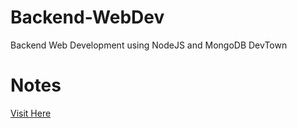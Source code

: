 # Backend-WebDev
Backend Web Development using NodeJS and MongoDB DevTown

# Notes 
[Visit Here](https://github.com/Devtown-India/Python-for-Data-Science-)
